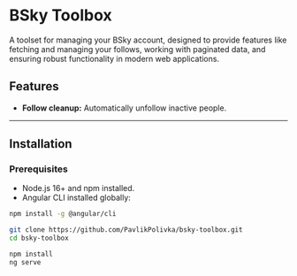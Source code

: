 # BSky Toolbox

A toolset for managing your BSky account, designed to provide features like fetching and managing your follows, working with paginated data, and ensuring robust functionality in modern web applications.

## Features

- **Follow cleanup:** Automatically unfollow inactive people. 

---


## Installation

### Prerequisites
- Node.js 16+ and npm installed.
- Angular CLI installed globally:
```bash
npm install -g @angular/cli
```

```bash
git clone https://github.com/PavlikPolivka/bsky-toolbox.git
cd bsky-toolbox
```

```bash
npm install
ng serve
```
